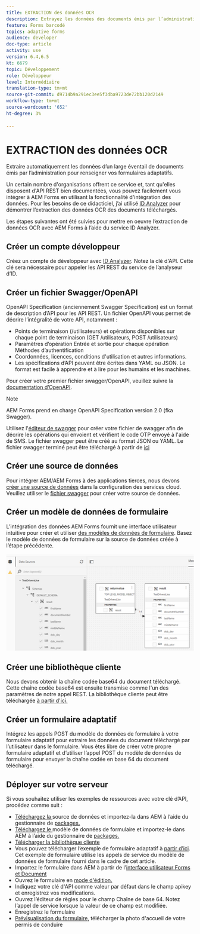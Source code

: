 ```yaml
---
title: EXTRACTION des données OCR
description: Extrayez les données des documents émis par l’administration pour remplir les formulaires.
feature: Forms barcodé
topics: adaptive forms
audience: developer
doc-type: article
activity: use
version: 6.4,6.5
kt: 6679
topic: Développement
role: Développeur
level: Intermédiaire
translation-type: tm+mt
source-git-commit: d9714b9a291ec3ee5f3dba9723de72bb120d2149
workflow-type: tm+mt
source-wordcount: '652'
ht-degree: 3%

---
```




# EXTRACTION des données OCR

Extraire automatiquement les données d’un large éventail de documents émis par l’administration pour renseigner vos formulaires adaptatifs.

Un certain nombre d&#39;organisations offrent ce service et, tant qu&#39;elles disposent d&#39;API REST bien documentées, vous pouvez facilement vous intégrer à AEM Forms en utilisant la fonctionnalité d&#39;intégration des données. Pour les besoins de ce didacticiel, j’ai utilisé [ID Analyzer](https://www.idanalyzer.com/) pour démontrer l’extraction des données OCR des documents téléchargés.

Les étapes suivantes ont été suivies pour mettre en oeuvre l’extraction de données OCR avec AEM Forms à l’aide du service ID Analyzer.

## Créer un compte développeur

Créez un compte de développeur avec [ID Analyzer](https://portal.idanalyzer.com/signin.html). Notez la clé d&#39;API. Cette clé sera nécessaire pour appeler les API REST du service de l’analyseur d’ID.

## Créer un fichier Swagger/OpenAPI

OpenAPI Specification (anciennement Swagger Specification) est un format de description d’API pour les API REST. Un fichier OpenAPI vous permet de décrire l’intégralité de votre API, notamment :

* Points de terminaison (/utilisateurs) et opérations disponibles sur chaque point de terminaison (GET /utilisateurs, POST /utilisateurs)
* Paramètres d’opération Entrée et sortie pour chaque opération
Méthodes d’authentification
* Coordonnées, licences, conditions d&#39;utilisation et autres informations.
* Les spécifications d’API peuvent être écrites dans YAML ou JSON. Le format est facile à apprendre et à lire pour les humains et les machines.

Pour créer votre premier fichier swagger/OpenAPI, veuillez suivre la [documentation d’OpenAPI](https://swagger.io/docs/specification/2-0/basic-structure/).

>[!NOTE]
> AEM Forms prend en charge OpenAPI Specification version 2.0 (fka Swagger).

Utilisez l&#39;[éditeur de swagger](https://editor.swagger.io/) pour créer votre fichier de swagger afin de décrire les opérations qui envoient et vérifient le code OTP envoyé à l&#39;aide de SMS. Le fichier swagger peut être créé au format JSON ou YAML. Le fichier swagger terminé peut être téléchargé à partir de [ici](assets/drivers-license-swagger.zip)

## Créer une source de données

Pour intégrer AEM/AEM Forms à des applications tierces, nous devons [créer une source de données](https://docs.adobe.com/content/help/en/experience-manager-learn/forms/ic-web-channel-tutorial/parttwo.html) dans la configuration des services cloud. Veuillez utiliser le [fichier swagger](assets/drivers-license-swagger.zip) pour créer votre source de données.

## Créer un modèle de données de formulaire

L’intégration des données AEM Forms fournit une interface utilisateur intuitive pour créer et utiliser [des modèles de données de formulaire](https://docs.adobe.com/content/help/en/experience-manager-65/forms/form-data-model/create-form-data-models.html). Basez le modèle de données de formulaire sur la source de données créée à l’étape précédente.

![fdm](assets/test-dl-fdm.PNG)

## Créer une bibliothèque cliente

Nous devons obtenir la chaîne codée base64 du document téléchargé. Cette chaîne codée base64 est ensuite transmise comme l&#39;un des paramètres de notre appel REST.
La bibliothèque cliente peut être téléchargée [à partir d&#39;ici.](assets/drivers-license-client-lib.zip)

## Créer un formulaire adaptatif

Intégrez les appels POST du modèle de données de formulaire à votre formulaire adaptatif pour extraire les données du document téléchargé par l’utilisateur dans le formulaire. Vous êtes libre de créer votre propre formulaire adaptatif et d’utiliser l’appel POST du modèle de données de formulaire pour envoyer la chaîne codée en base 64 du document téléchargé.

## Déployer sur votre serveur

Si vous souhaitez utiliser les exemples de ressources avec votre clé d’API, procédez comme suit :

* [Téléchargez la ](assets/drivers-license-source.zip) source de données et importez-la dans AEM à l’aide du gestionnaire de  [packages.](http://localhost:4502/crx/packmgr/index.jsp)
* [Téléchargez le ](assets/drivers-license-fdm.zip) modèle de données de formulaire et importez-le dans AEM à l’aide du gestionnaire de  [packages.](http://localhost:4502/crx/packmgr/index.jsp)
* [Télécharger la bibliothèque cliente](assets/drivers-license-client-lib.zip)
* Vous pouvez télécharger l’exemple de formulaire adaptatif à [partir d’ici](assets/adaptive-form-dl.zip). Cet exemple de formulaire utilise les appels de service du modèle de données de formulaire fourni dans le cadre de cet article.
* Importez le formulaire dans AEM à partir de l’[interface utilisateur Forms et Document](http://localhost:4502/aem/forms.html/content/dam/formsanddocuments)
* Ouvrez le formulaire en [mode d&#39;édition.](http://localhost:4502/editor.html/content/forms/af/driverslicenseandpassport.html)
* Indiquez votre clé d&#39;API comme valeur par défaut dans le champ apikey et enregistrez vos modifications.
* Ouvrez l’éditeur de règles pour le champ Chaîne de base 64. Notez l’appel de service lorsque la valeur de ce champ est modifiée.
* Enregistrez le formulaire
* [Prévisualisation du formulaire](http://localhost:4502/content/dam/formsanddocuments/driverslicenseandpassport/jcr:content?wcmmode=disabled), télécharger la photo d&#39;accueil de votre permis de conduire


